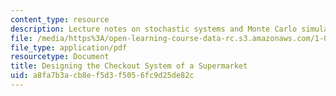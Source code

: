 ```yaml
---
content_type: resource
description: Lecture notes on stochastic systems and Monte Carlo simulation.
file: /media/https%3A/open-learning-course-data-rc.s3.amazonaws.com/1-010-uncertainty-in-engineering-fall-2008/a8fa7b3acb8ef5d3f5056fc9d25de82c_app_18.pdf
file_type: application/pdf
resourcetype: Document
title: Designing the Checkout System of a Supermarket
uid: a8fa7b3a-cb8e-f5d3-f505-6fc9d25de82c
---
```

